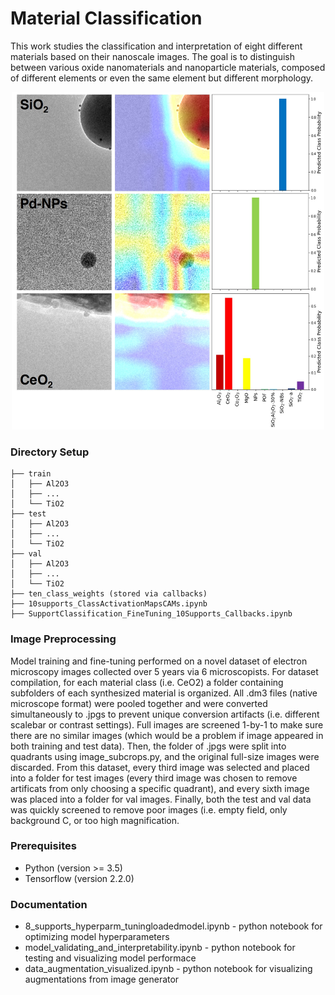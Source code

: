 # Material Classification

This work studies the classification and interpretation of eight different materials based on their nanoscale images. The goal is to distinguish between various oxide nanomaterials and nanoparticle materials, composed of different elements or even the same element but different morphology.

<p align="center">
  <img width="500" height="540" src="ClassActivationMap.jpg">
</p>

### Directory Setup

```
├── train
│   ├── Al2O3
│   ├── ...
│   └── TiO2
├── test
│   ├── Al2O3
│   ├── ...
│   └── TiO2
├── val
│   ├── Al2O3
│   ├── ...
│   └── TiO2
├── ten_class_weights (stored via callbacks)
├── 10supports_ClassActivationMapsCAMs.ipynb
├── SupportClassification_FineTuning_10Supports_Callbacks.ipynb
```

### Image Preprocessing
Model training and fine-tuning performed on a novel dataset of electron microscopy images collected over 5 years via 6 microscopists. For dataset compilation, for each material class (i.e. CeO2) a folder containing subfolders of each synthesized material is organized. All .dm3 files (native microscope format) were pooled together and were converted simultaneously to .jpgs to prevent unique conversion artifacts (i.e. different scalebar or contrast settings). Full images are screened 1-by-1 to make sure there are no similar images (which would be a problem if image appeared in both training and test data). Then, the folder of .jpgs were split into quadrants using image_subcrops.py, and the original full-size images were discarded. From this dataset, every third image was selected and placed into a folder for test images (every third image was chosen to remove artificats from only choosing a specific quadrant), and every sixth image was placed into a folder for val images. Finally, both the test and val data was quickly screened to remove poor images (i.e. empty field, only background C, or too high magnification.

### Prerequisites

* Python (version >= 3.5)
* Tensorflow (version 2.2.0)

### Documentation

* 8_supports_hyperparm_tuningloadedmodel.ipynb - python notebook for optimizing model hyperparameters
* model_validating_and_interpretability.ipynb - python notebook for testing and visualizing model performace
* data_augmentation_visualized.ipynb - python notebook for visualizing augmentations from image generator


